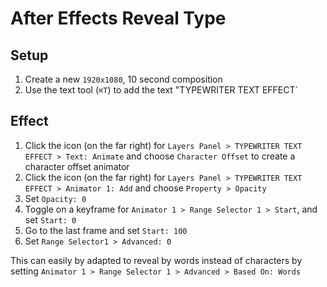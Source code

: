 # After Effects Reveal Type

## Setup

1. Create a new `1920x1080`, 10 second composition
2. Use the text tool (`⌘T`) to add the text "TYPEWRITER TEXT EFFECT`

## Effect

1. Click the icon (on the far right) for `Layers Panel > TYPEWRITER TEXT EFFECT > Text: Animate` and choose `Character Offset` to create a character offset animator
2. Click the icon (on the far right) for `Layers Panel > TYPEWRITER TEXT EFFECT > Animator 1: Add` and choose `Property > Opacity`
3. Set `Opacity: 0`
4. Toggle on a keyframe for `Animator 1 > Range Selector 1 > Start`, and set `Start: 0`
5. Go to the last frame and set `Start: 100`
6. Set `Range Selector1 > Advanced: 0`

This can easily by adapted to reveal by words instead of characters by setting `Animator 1 > Range Selector 1 > Advanced > Based On: Words`

